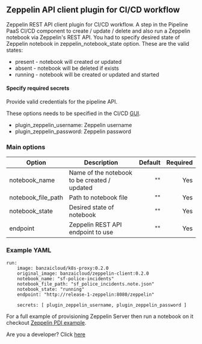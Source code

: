 
## Zeppelin API client plugin for CI/CD workflow

Zeppelin REST API client plugin for CI/CD workflow. A step in the Pipeline PaaS CI/CD component to create / update / delete and also run a Zeppelin notebook via Zeppelin's REST API.
You had to specify desired state of Zeppelin notebook in zeppelin_notebook_state option.
These are the valid states:

- present - notebook will created or updated
- absent - notebook will be deleted if exists
- running - notebook will be created or updated and started

#### Specify required secrets

Provide valid credentials for the pipeline API.

These options needs to be specified in the CI/CD [GUI](https://github.com/banzaicloud/pipeline/blob/master/docs/pipeline-howto.md#cicd-secrets).

* plugin_zeppelin_username: Zeppelin username
* plugin_zeppelin_password: Zeppelin password

### Main options

| Option                       | Description                                    | Default  | Required |
| -------------                | -----------------------                        | --------:| --------:|
| notebook_name       | Name of the notebook to be created / updated   | ""       | Yes       |
| notebook_file_path  | Path to notebook file                          | ""       | Yes       |
| notebook_state      | Desired state of notebook                      | ""       | Yes       |
| endpoint            | Zeppelin REST API endpoint to use              | ""       | Yes       |

### Example YAML

```
run:
    image: banzaicloud/k8s-proxy:0.2.0
    original_image: banzaicloud/zeppelin-client:0.2.0
    notebook_name: "sf-police-incidents"
    notebook_file_path: "sf_police_incidents.note.json"
    notebook_state: "running"
    endpoint: "http://release-1-zeppelin:8080/zeppelin"

    secrets: [ plugin_zeppelin_username, plugin_zeppelin_password ]
```

For a full example of provisioning Zeppelin Server then run a notebook on it checkout [Zeppelin PDI example](https://github.com/banzaicloud/zeppelin-pdi-example).

Are you a developer? Click [here](dev.md)
